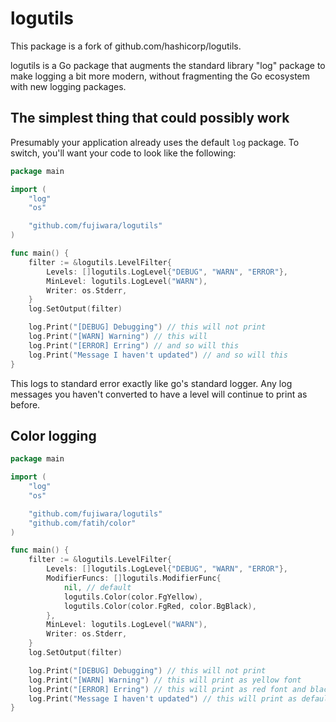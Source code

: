 # logutils

This package is a fork of github.com/hashicorp/logutils.

logutils is a Go package that augments the standard library "log" package
to make logging a bit more modern, without fragmenting the Go ecosystem
with new logging packages.

## The simplest thing that could possibly work

Presumably your application already uses the default `log` package. To switch, you'll want your code to look like the following:

```go
package main

import (
	"log"
	"os"

	"github.com/fujiwara/logutils"
)

func main() {
	filter := &logutils.LevelFilter{
		Levels: []logutils.LogLevel{"DEBUG", "WARN", "ERROR"},
		MinLevel: logutils.LogLevel("WARN"),
		Writer: os.Stderr,
	}
	log.SetOutput(filter)

	log.Print("[DEBUG] Debugging") // this will not print
	log.Print("[WARN] Warning") // this will
	log.Print("[ERROR] Erring") // and so will this
	log.Print("Message I haven't updated") // and so will this
}
```

This logs to standard error exactly like go's standard logger. Any log messages you haven't converted to have a level will continue to print as before.

## Color logging

```go
package main

import (
	"log"
	"os"

	"github.com/fujiwara/logutils"
	"github.com/fatih/color"
)

func main() {
	filter := &logutils.LevelFilter{
		Levels: []logutils.LogLevel{"DEBUG", "WARN", "ERROR"},
		ModifierFuncs: []logutils.ModifierFunc{
			nil, // default
			logutils.Color(color.FgYellow),
			logutils.Color(color.FgRed, color.BgBlack),
		},
		MinLevel: logutils.LogLevel("WARN"),
		Writer: os.Stderr,
	}
	log.SetOutput(filter)

	log.Print("[DEBUG] Debugging") // this will not print
	log.Print("[WARN] Warning") // this will print as yellow font
	log.Print("[ERROR] Erring") // this will print as red font and black background
	log.Print("Message I haven't updated") // this will print as default font(no color)
}

```
